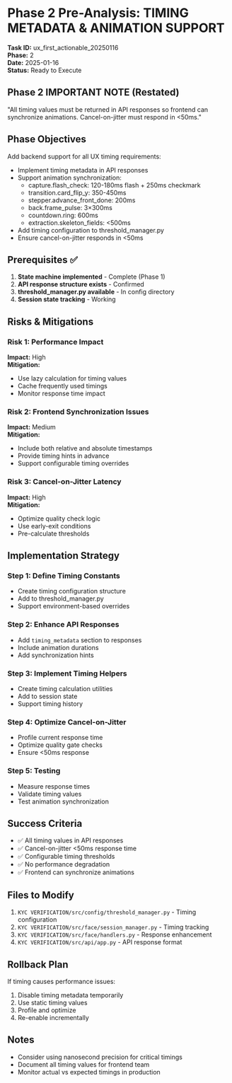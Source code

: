 # Phase 2 Pre-Analysis: TIMING METADATA & ANIMATION SUPPORT
**Task ID:** ux_first_actionable_20250116  
**Phase:** 2  
**Date:** 2025-01-16  
**Status:** Ready to Execute

## Phase 2 IMPORTANT NOTE (Restated)
"All timing values must be returned in API responses so frontend can synchronize animations. Cancel-on-jitter must respond in <50ms."

## Phase Objectives
Add backend support for all UX timing requirements:
- Implement timing metadata in API responses
- Support animation synchronization:
  - capture.flash_check: 120-180ms flash + 250ms checkmark
  - transition.card_flip_y: 350-450ms
  - stepper.advance_front_done: 200ms
  - back.frame_pulse: 3×300ms
  - countdown.ring: 600ms
  - extraction.skeleton_fields: <500ms
- Add timing configuration to threshold_manager.py
- Ensure cancel-on-jitter responds in <50ms

## Prerequisites ✅
1. **State machine implemented** - Complete (Phase 1)
2. **API response structure exists** - Confirmed
3. **threshold_manager.py available** - In config directory
4. **Session state tracking** - Working

## Risks & Mitigations

### Risk 1: Performance Impact
**Impact:** High  
**Mitigation:**
- Use lazy calculation for timing values
- Cache frequently used timings
- Monitor response time impact

### Risk 2: Frontend Synchronization Issues
**Impact:** Medium  
**Mitigation:**
- Include both relative and absolute timestamps
- Provide timing hints in advance
- Support configurable timing overrides

### Risk 3: Cancel-on-Jitter Latency
**Impact:** High  
**Mitigation:**
- Optimize quality check logic
- Use early-exit conditions
- Pre-calculate thresholds

## Implementation Strategy

### Step 1: Define Timing Constants
- Create timing configuration structure
- Add to threshold_manager.py
- Support environment-based overrides

### Step 2: Enhance API Responses
- Add `timing_metadata` section to responses
- Include animation durations
- Add synchronization hints

### Step 3: Implement Timing Helpers
- Create timing calculation utilities
- Add to session state
- Support timing history

### Step 4: Optimize Cancel-on-Jitter
- Profile current response time
- Optimize quality gate checks
- Ensure <50ms response

### Step 5: Testing
- Measure response times
- Validate timing values
- Test animation synchronization

## Success Criteria
- ✅ All timing values in API responses
- ✅ Cancel-on-jitter <50ms response time
- ✅ Configurable timing thresholds
- ✅ No performance degradation
- ✅ Frontend can synchronize animations

## Files to Modify
1. `KYC VERIFICATION/src/config/threshold_manager.py` - Timing configuration
2. `KYC VERIFICATION/src/face/session_manager.py` - Timing tracking
3. `KYC VERIFICATION/src/face/handlers.py` - Response enhancement
4. `KYC VERIFICATION/src/api/app.py` - API response format

## Rollback Plan
If timing causes performance issues:
1. Disable timing metadata temporarily
2. Use static timing values
3. Profile and optimize
4. Re-enable incrementally

## Notes
- Consider using nanosecond precision for critical timings
- Document all timing values for frontend team
- Monitor actual vs expected timings in production